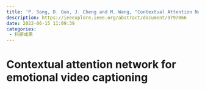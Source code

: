 ```yaml
---
title: 'P. Song, D. Guo, J. Cheng and M. Wang, "Contextual Attention Network for Emotional Video Captioning," in IEEE Transactions on Multimedia, vol. 25, pp. 1858-1867, 2023, doi: 10.1109/TMM.2022.3183402.'
description: https://ieeexplore.ieee.org/abstract/document/9797066
date: 2022-06-15 11:09:39
categories:
 - 科研成果
---
```

# Contextual attention network for emotional video captioning